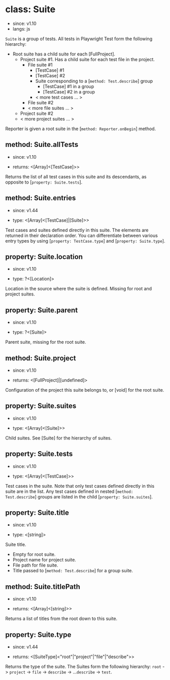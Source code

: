 # class: Suite
* since: v1.10
* langs: js

`Suite` is a group of tests. All tests in Playwright Test form the following hierarchy:

* Root suite has a child suite for each [FullProject].
  * Project suite #1. Has a child suite for each test file in the project.
    * File suite #1
      * [TestCase] #1
      * [TestCase] #2
      * Suite corresponding to a [`method: Test.describe`] group
        * [TestCase] #1 in a group
        * [TestCase] #2 in a group
      * < more test cases ... >
    * File suite #2
    * < more file suites ... >
  * Project suite #2
  * < more project suites ... >

Reporter is given a root suite in the [`method: Reporter.onBegin`] method.

## method: Suite.allTests
* since: v1.10
- returns: <[Array]<[TestCase]>>

Returns the list of all test cases in this suite and its descendants, as opposite to [`property: Suite.tests`].

## method: Suite.entries
* since: v1.44
- type: <[Array]<[TestCase]|[Suite]>>

Test cases and suites defined directly in this suite. The elements are returned in their declaration order. You can differentiate between various entry types by using [`property: TestCase.type`] and [`property: Suite.type`].

## property: Suite.location
* since: v1.10
- type: ?<[Location]>

Location in the source where the suite is defined. Missing for root and project suites.

## property: Suite.parent
* since: v1.10
- type: ?<[Suite]>

Parent suite, missing for the root suite.

## method: Suite.project
* since: v1.10
- returns: <[FullProject]|[undefined]>

Configuration of the project this suite belongs to, or [void] for the root suite.

## property: Suite.suites
* since: v1.10
- type: <[Array]<[Suite]>>

Child suites. See [Suite] for the hierarchy of suites.

## property: Suite.tests
* since: v1.10
- type: <[Array]<[TestCase]>>

Test cases in the suite. Note that only test cases defined directly in this suite are in the list. Any test cases defined in nested [`method: Test.describe`] groups are listed
in the child [`property: Suite.suites`].

## property: Suite.title
* since: v1.10
- type: <[string]>

Suite title.
* Empty for root suite.
* Project name for project suite.
* File path for file suite.
* Title passed to [`method: Test.describe`] for a group suite.

## method: Suite.titlePath
* since: v1.10
- returns: <[Array]<[string]>>

Returns a list of titles from the root down to this suite.

## property: Suite.type
* since: v1.44
- returns: <[SuiteType]<"root"|"project"|"file"|"describe">>

Returns the type of the suite. The Suites form the following hierarchy:
`root` -> `project` -> `file` -> `describe` -> ...`describe` -> `test`.
